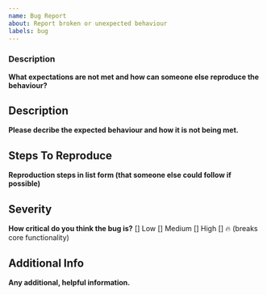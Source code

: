 ```yaml
---
name: Bug Report
about: Report broken or unexpected behaviour
labels: bug
---
```


### Description
**What expectations are not met and how can someone else reproduce the behaviour?**

## Description
**Please decribe the expected behaviour and how it is not being met.**

## Steps To Reproduce
**Reproduction steps in list form (that someone else could follow if possible)**
  
## Severity
**How critical do you think the bug is?**
[] Low
[] Medium
[] High
[] 🔥 (breaks core functionality)

## Additional Info
**Any additional, helpful information.**